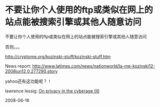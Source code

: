 # 不要让你个人使用的ftp或类似在网上的站点能被搜索引擎或其他人随意访问

不要让你个人使用的ftp或类似在网上的站点能被搜索引擎或其他人随意访问

否则。。。

http://cryptome.org/kozinski-stuff/kozinski-stuff.htm

News report: http://www.latimes.com/news/nationworld/la-me-kozinski12-2008jun12,0,277290.story

yahoo还有这功能呢？！

lawrence lessig: [On privacy in the cyberage (II)](http://lessig.org/blog/2008/06/on_privacy_in_the_cyberage_ii.html)

2008-06-16